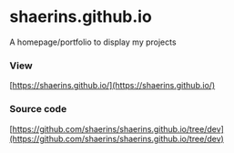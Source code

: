# shaerins.github.io
A homepage/portfolio to display my projects

### View
[https://shaerins.github.io/](https://shaerins.github.io/)

### Source code
[https://github.com/shaerins/shaerins.github.io/tree/dev](https://github.com/shaerins/shaerins.github.io/tree/dev)